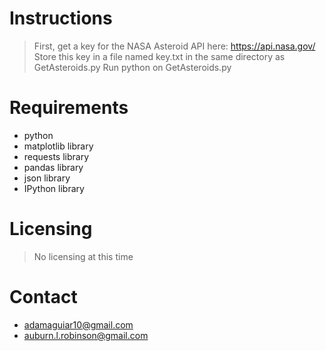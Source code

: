 # **Instructions**
> First, get a key for the NASA Asteroid API here: 
> https://api.nasa.gov/
> Store this key in a file named key.txt in the same directory as GetAsteroids.py
> Run python on GetAsteroids.py

# **Requirements**
* python
* matplotlib library
* requests library
* pandas library
* json library
* IPython library

# **Licensing**
> No licensing at this time

# **Contact**
* adamaguiar10@gmail.com
* auburn.l.robinson@gmail.com
